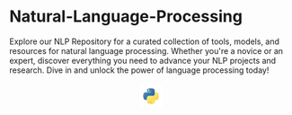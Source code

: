 # Natural-Language-Processing
Explore our NLP Repository for a curated collection of tools, models, and resources for natural language processing. Whether you're a novice or an expert, discover everything you need to advance your NLP projects and research. Dive in and unlock the power of language processing today!
<p align="center">
<img src="https://raw.githubusercontent.com/github/explore/80688e429a7d4ef2fca1e82350fe8e3517d3494d/topics/python/python.png" alt="Python" height="40" style="vertical-align:top; margin:4px">
</p>
